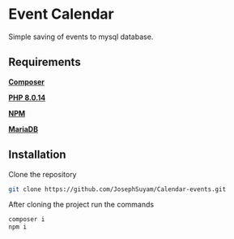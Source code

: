 # Event Calendar

Simple saving of events to mysql database.

## Requirements

**[Composer](https://getcomposer.org/download/)**

**[PHP 8.0.14](https://www.apachefriends.org/download.html)**

**[NPM](https://www.npmjs.com/get-npm)**

**[MariaDB](https://www.apachefriends.org/download.html)**

## Installation

Clone the repository

```bash
git clone https://github.com/JosephSuyam/Calendar-events.git
```

After cloning the project run the commands

```bash
composer i
npm i
```